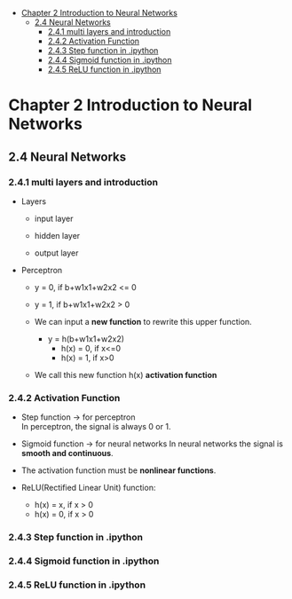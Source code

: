 

<!--
 * @Author       : Jingsheng Lyu
 * @Date         : 2020-06-30 20:41:58
 * @LastEditors  : Jingsheng Lyu
 * @LastEditTime : 2020-07-01 14:57:22
 * @FilePath     : /Deep_Learning/Chapter2/CH2_4/README.md
 * @Github       : https://github.com/jingshenglyu
 * @Web          : https://jingshenglyu.github.io/
 * @E-Mail       : jingshenglyu@gmail.com
--> 
<!-- TOC -->

- [Chapter 2 Introduction to Neural Networks](#chapter-2-introduction-to-neural-networks)
    - [2.4 Neural Networks](#24-neural-networks)
        - [2.4.1 multi layers and introduction](#241-multi-layers-and-introduction)
        - [2.4.2 Activation Function](#242-activation-function)
        - [2.4.3 Step function in .ipython](#243-step-function-in-ipython)
        - [2.4.4 Sigmoid function in .ipython](#244-sigmoid-function-in-ipython)
        - [2.4.5 ReLU function in .ipython](#245-relu-function-in-ipython)

<!-- /TOC -->
# Chapter 2 Introduction to Neural Networks

## 2.4 Neural Networks

### 2.4.1 multi layers and introduction
* Layers  
    * input layer

    * hidden layer

    * output layer

* Perceptron  
    * y = 0, if b+w1x1+w2x2 <= 0
    * y = 1, if b+w1x1+w2x2 >  0

    * We can input a **new function** to rewrite this upper function. 
        *  y = h(b+w1x1+w2x2)
            * h(x) = 0, if x<=0
            * h(x) = 1, if x>0
        
    * We call this new function h(x) **activation function**

### 2.4.2 Activation Function

* Step function -> for perceptron  
    In perceptron, the signal is always 0 or 1.

* Sigmoid function -> for neural networks
    In neural networks the signal is **smooth and continuous**.

* The activation function must be **nonlinear functions**. 

* ReLU(Rectified Linear Unit) function:
    * h(x) = x, if x > 0
    * h(x) = 0, if x > 0


### 2.4.3 Step function in .ipython

### 2.4.4 Sigmoid function in .ipython

### 2.4.5 ReLU function in .ipython


